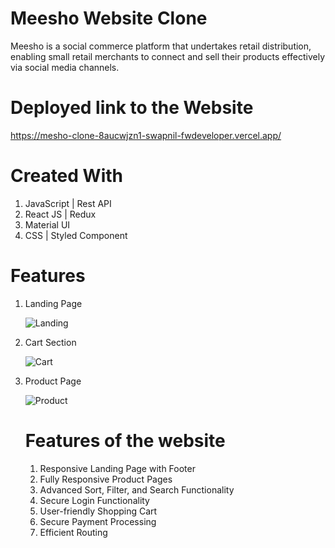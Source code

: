 # Meesho Website Clone

Meesho is a social commerce platform that undertakes retail distribution, enabling small retail merchants to connect and sell their products effectively via social media channels.

# Deployed link to the Website

https://mesho-clone-8aucwjzn1-swapnil-fwdeveloper.vercel.app/
# Created With

1. JavaScript | Rest API
2. React JS | Redux
3. Material UI
4. CSS | Styled Component


# Features

1. Landing Page

   ![Landing](https://i.imgur.com/nKDTwTd.png)

2. Cart Section

   ![Cart](https://i.imgur.com/XfrAOt0.png)

3. Product Page

   ![Product](https://i.imgur.com/VlUxeVG.png)
 
   
   # Features of the website
   1. Responsive Landing Page with Footer
   2. Fully Responsive Product Pages
   3. Advanced Sort, Filter, and Search Functionality
   4. Secure Login Functionality
   5. User-friendly Shopping Cart
   6. Secure Payment Processing
   7. Efficient Routing
 
